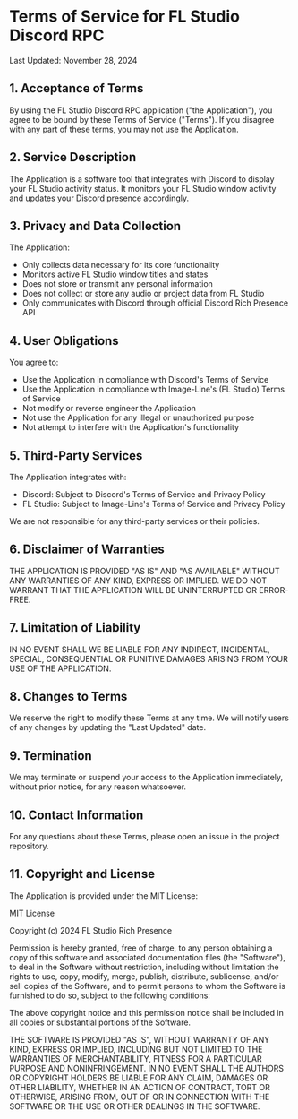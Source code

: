# Terms of Service for FL Studio Discord RPC

Last Updated: November 28, 2024

## 1. Acceptance of Terms

By using the FL Studio Discord RPC application ("the Application"), you agree to be bound by these Terms of Service ("Terms"). If you disagree with any part of these terms, you may not use the Application.

## 2. Service Description

The Application is a software tool that integrates with Discord to display your FL Studio activity status. It monitors your FL Studio window activity and updates your Discord presence accordingly.

## 3. Privacy and Data Collection

The Application:
- Only collects data necessary for its core functionality
- Monitors active FL Studio window titles and states
- Does not store or transmit any personal information
- Does not collect or store any audio or project data from FL Studio
- Only communicates with Discord through official Discord Rich Presence API

## 4. User Obligations

You agree to:
- Use the Application in compliance with Discord's Terms of Service
- Use the Application in compliance with Image-Line's (FL Studio) Terms of Service
- Not modify or reverse engineer the Application
- Not use the Application for any illegal or unauthorized purpose
- Not attempt to interfere with the Application's functionality

## 5. Third-Party Services

The Application integrates with:
- Discord: Subject to Discord's Terms of Service and Privacy Policy
- FL Studio: Subject to Image-Line's Terms of Service and Privacy Policy

We are not responsible for any third-party services or their policies.

## 6. Disclaimer of Warranties

THE APPLICATION IS PROVIDED "AS IS" AND "AS AVAILABLE" WITHOUT ANY WARRANTIES OF ANY KIND, EXPRESS OR IMPLIED. WE DO NOT WARRANT THAT THE APPLICATION WILL BE UNINTERRUPTED OR ERROR-FREE.

## 7. Limitation of Liability

IN NO EVENT SHALL WE BE LIABLE FOR ANY INDIRECT, INCIDENTAL, SPECIAL, CONSEQUENTIAL OR PUNITIVE DAMAGES ARISING FROM YOUR USE OF THE APPLICATION.

## 8. Changes to Terms

We reserve the right to modify these Terms at any time. We will notify users of any changes by updating the "Last Updated" date.

## 9. Termination

We may terminate or suspend your access to the Application immediately, without prior notice, for any reason whatsoever.

## 10. Contact Information

For any questions about these Terms, please open an issue in the project repository.

## 11. Copyright and License

The Application is provided under the MIT License:

MIT License

Copyright (c) 2024 FL Studio Rich Presence

Permission is hereby granted, free of charge, to any person obtaining a copy
of this software and associated documentation files (the "Software"), to deal
in the Software without restriction, including without limitation the rights
to use, copy, modify, merge, publish, distribute, sublicense, and/or sell
copies of the Software, and to permit persons to whom the Software is
furnished to do so, subject to the following conditions:

The above copyright notice and this permission notice shall be included in all
copies or substantial portions of the Software.

THE SOFTWARE IS PROVIDED "AS IS", WITHOUT WARRANTY OF ANY KIND, EXPRESS OR
IMPLIED, INCLUDING BUT NOT LIMITED TO THE WARRANTIES OF MERCHANTABILITY,
FITNESS FOR A PARTICULAR PURPOSE AND NONINFRINGEMENT. IN NO EVENT SHALL THE
AUTHORS OR COPYRIGHT HOLDERS BE LIABLE FOR ANY CLAIM, DAMAGES OR OTHER
LIABILITY, WHETHER IN AN ACTION OF CONTRACT, TORT OR OTHERWISE, ARISING FROM,
OUT OF OR IN CONNECTION WITH THE SOFTWARE OR THE USE OR OTHER DEALINGS IN THE
SOFTWARE.